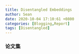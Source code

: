 ```yaml
---
title: Disentangled Embeddings
author: Sean
date: 2020-10-04 17:10:61 +0800
categories: [Blogging,Report]
tags: [Disentangled]
---
```


### 论文集
